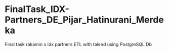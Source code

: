 # FinalTask_IDX-Partners_DE_Pijar_Hatinurani_Merdeka
Final task rakamin x idx partners ETL with talend using PostgreSQL Db
